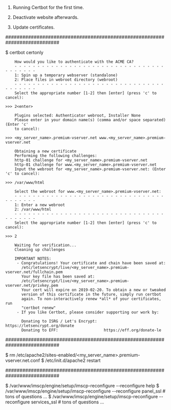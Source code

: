 1. Running Certbot for the first time.

2. Deactivate website afterwards.

3. Update certificates.

###########################################################################

$ certbot certonly

        How would you like to authenticate with the ACME CA?
        - - - - - - - - - - - - - - - - - - - - - - - - - - - - - - - - - - - - - - - -
        1: Spin up a temporary webserver (standalone)
        2: Place files in webroot directory (webroot)
        - - - - - - - - - - - - - - - - - - - - - - - - - - - - - - - - - - - - - - - -
        Select the appropriate number [1-2] then [enter] (press 'c' to cancel):

    >>> 2<enter>

        Plugins selected: Authenticator webroot, Installer None
        Please enter in your domain name(s) (comma and/or space separated)  (Enter 'c'
        to cancel):

    >>> <my_server_name>.premium-vserver.net www.<my_server_name>.premium-vserver.net

        Obtaining a new certificate
        Performing the following challenges:
        http-01 challenge for <my_server_name>.premium-vserver.net
        http-01 challenge for www.<my_server_name>.premium-vserver.net
        Input the webroot for <my_server_name>.premium-vserver.net: (Enter 'c' to cancel):

    >>> /var/www/html

        Select the webroot for www.<my_server_name>.premium-vserver.net:
        - - - - - - - - - - - - - - - - - - - - - - - - - - - - - - - - - - - - - - - -
        1: Enter a new webroot
        2: /var/www/html
        - - - - - - - - - - - - - - - - - - - - - - - - - - - - - - - - - - - - - - - -
        Select the appropriate number [1-2] then [enter] (press 'c' to cancel):

    >>> 2

        Waiting for verification...
        Cleaning up challenges

        IMPORTANT NOTES:
         - Congratulations! Your certificate and chain have been saved at:
           /etc/letsencrypt/live/<my_server_name>.premium-vserver.net/fullchain.pem
           Your key file has been saved at:
           /etc/letsencrypt/live/<my_server_name>.premium-vserver.net/privkey.pem
           Your cert will expire on 2019-02-20. To obtain a new or tweaked
           version of this certificate in the future, simply run certbot
           again. To non-interactively renew *all* of your certificates, run
           "certbot renew"
         - If you like Certbot, please consider supporting our work by:

           Donating to ISRG / Let's Encrypt:   https://letsencrypt.org/donate
           Donating to EFF:                    https://eff.org/donate-le


###########################################################################

$ rm /etc/apache2/sites-enabled/<my_server_name>.premium-vserver.net.conf
$ /etc/init.d/apache2 restart

###########################################################################

$ /var/www/imscp/engine/setup/imscp-reconfigure --reconfigure help
$ /var/www/imscp/engine/setup/imscp-reconfigure --reconfigure panel_ssl
    # tons of questions ...
$ /var/www/imscp/engine/setup/imscp-reconfigure --reconfigure services_ssl
    # tons of questions ...


